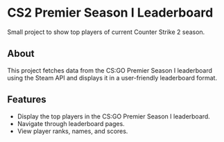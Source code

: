 # CS2 Premier Season I Leaderboard

Small project to show top players of current Counter Strike 2 season.

## About
This project fetches data from the CS:GO Premier Season I leaderboard using the Steam API and displays it in a user-friendly leaderboard format.

## Features
- Display the top players in the CS:GO Premier Season I leaderboard.
- Navigate through leaderboard pages.
- View player ranks, names, and scores.
